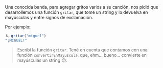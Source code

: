 Una conocida banda, para agregar gritos varios a su canción, nos pidió que desarrollemos una función `gritar`, que tome un string y lo devuelva en mayúsculas y entre signos de exclamación.

Por ejemplo:

```javascript
ム gritar("miguel")
"¡MIGUEL!"
```

> Escribí la función `gritar`. Tené en cuenta que contamos con una función `convertirEnMayuscula`, que, ehm... bueno... convierte en mayúsculas un string :stuck_out_tongue:.
